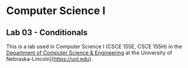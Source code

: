 # Computer Science I
## Lab 03 - Conditionals

This is a lab used in Computer Science I (CSCE 155E, CSCE 155H) in the [Department of Computer Science & Engineering](https://cse.unl.edu) at the University of Nebraska-Lincoln](https://unl.edu).
